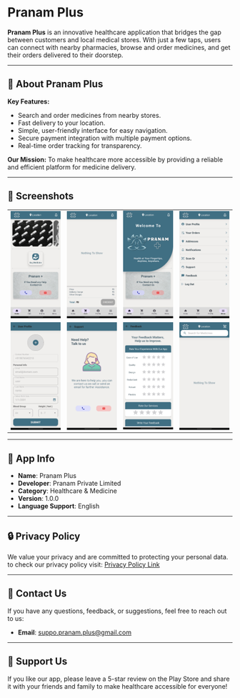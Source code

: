 # Pranam Plus

**Pranam Plus** is an innovative healthcare application that bridges the gap between customers and local medical stores. With just a few taps, users can connect with nearby pharmacies, browse and order medicines, and get their orders delivered to their doorstep.

---

## 🚀 About Pranam Plus

**Key Features:**
- Search and order medicines from nearby stores.
- Fast delivery to your location.
- Simple, user-friendly interface for easy navigation.
- Secure payment integration with multiple payment options.
- Real-time order tracking for transparency.

**Our Mission:**
To make healthcare more accessible by providing a reliable and efficient platform for medicine delivery.

---

## 📱 Screenshots

<table>
  <tr>
    <td align="center"><img src="/docs/assets/s1.jpg" alt="Home Screen" width="200"/></td>
    <td align="center"><img src="/docs/assets/s2.jpg" alt="Search Screen" width="200"/></td>
    <td align="center"><img src="/docs/assets/s3.jpg" alt="Payment Screen" width="200"/></td>
    <td align="center"><img src="/docs/assets/s4.jpg" alt="Tracking Screen" width="200"/></td>
  </tr>
  <tr>
    <td align="center"><img src="/docs/assets/s5.jpg" alt="Category Screen" width="200"/></td>
    <td align="center"><img src="/docs/assets/s6.jpg" alt="Cart Screen" width="200"/></td>
    <td align="center"><img src="/docs/assets/s7.jpg" alt="Order Details" width="200"/></td>
    <td align="center"><img src="/docs/assets/s8.jpg" alt="Profile Screen" width="200"/></td>
  </tr>
</table>

---

## 📄 App Info

- **Name**: Pranam Plus  
- **Developer**: Pranam Private Limited  
- **Category**: Healthcare & Medicine  
- **Version**: 1.0.0  
- **Language Support**: English  

---

## 🔒 Privacy Policy

We value your privacy and are committed to protecting your personal data. to check our privacy policy visit: [Privacy Policy Link](https://pranamplus.github.io/Pranam-Plus-Plublic/privacy_policy.html)

---

## 📧 Contact Us

If you have any questions, feedback, or suggestions, feel free to reach out to us:

- **Email**: suppo.pranam.plus@gmail.com  

---

## 🌟 Support Us

If you like our app, please leave a 5-star review on the Play Store and share it with your friends and family to make healthcare accessible for everyone!
